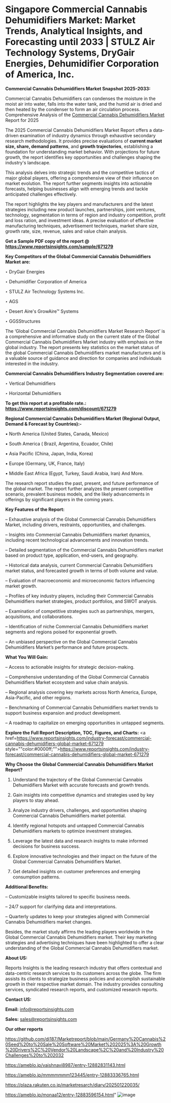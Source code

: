 # Singapore Commercial Cannabis Dehumidifiers Market: Market Trends, Analytical Insights, and Forecasting until 2033 | STULZ Air Technology Systems, DryGair Energies, Dehumidifier Corporation of America, Inc.

<strong>Commercial Cannabis Dehumidifiers Market Snapshot 2025-2033:</strong>

Commercial Cannabis Dehumidifiers can condenses the moisture in the moist air into water, falls into the water tank, and the humid air is dried and then heated by the condenser to form an air circulation process. Comprehensive Analysis of the <a href=https://www.reportsinsights.com/sample/671279>Commercial Cannabis Dehumidifiers Market</a> Report for 2025

The 2025 Commercial Cannabis Dehumidifiers Market Report offers a data-driven examination of industry dynamics through exhaustive secondary research methodologies. It provides precise evaluations of <strong>current market size, share, demand patterns</strong>, and <strong>growth trajectories</strong>, establishing a foundation for understanding market behavior. With projections for future growth, the report identifies key opportunities and challenges shaping the industry's landscape.

This analysis delves into strategic trends and the competitive tactics of major global players, offering a comprehensive view of their influence on market evolution. The report further segments insights into actionable forecasts, helping businesses align with emerging trends and tackle anticipated challenges effectively.

The report highlights the key players and manufacturers and the latest strategies including new product launches, partnerships, joint ventures, technology, segmentation in terms of region and industry competition, profit and loss ration, and investment ideas. A precise evaluation of effective manufacturing techniques, advertisement techniques, market share size, growth rate, size, revenue, sales and value chain analysis.

<strong>Get a Sample PDF copy of the report @ <a href=https://www.reportsinsights.com/sample/671279 style=color:#0000ff;>https://www.reportsinsights.com/sample/671279</a></strong>

<strong>Key Competitors of the Global Commercial Cannabis Dehumidifiers Market are:</strong>

‣ DryGair Energies

‣ Dehumidifier Corporation of America

‣ STULZ Air Technology Systems Inc.

‣ AGS

‣ Desert Aire&#39;s GrowAire™ Systems

‣ GGSStructures

The ‘Global Commercial Cannabis Dehumidifiers Market Research Report’ is a comprehensive and informative study on the current state of the Global Commercial Cannabis Dehumidifiers Market industry with emphasis on the global industry. The report presents key statistics on the market status of the global Commercial Cannabis Dehumidifiers market manufacturers and is a valuable source of guidance and direction for companies and individuals interested in the industry.

<strong>Commercial Cannabis Dehumidifiers Industry Segmentation covered are:</strong>

‣ Vertical Dehumidifiers

‣ Horizontal Dehumidifiers

<strong>To get this report at a profitable rate.: <a href=https://www.reportsinsights.com/discount/671279 style=color:#0000ff;>https://www.reportsinsights.com/discount/671279</a></strong>

<strong>Regional Commercial Cannabis Dehumidifiers Market (Regional Output, Demand &amp; Forecast by Countries):-</strong>

• North America (United States, Canada, Mexico)

• South America ( Brazil, Argentina, Ecuador, Chile)

• Asia Pacific (China, Japan, India, Korea)

• Europe (Germany, UK, France, Italy)

• Middle East Africa (Egypt, Turkey, Saudi Arabia, Iran) And More.

The research report studies the past, present, and future performance of the global market. The report further analyzes the present competitive scenario, prevalent business models, and the likely advancements in offerings by significant players in the coming years.

<strong>Key Features of the Report:</strong>

– Exhaustive analysis of the Global Commercial Cannabis Dehumidifiers Market, including drivers, restraints, opportunities, and challenges.

– Insights into Commercial Cannabis Dehumidifiers market dynamics, including recent technological advancements and innovation trends.

– Detailed segmentation of the Commercial Cannabis Dehumidifiers market based on product type, application, end-users, and geography.

– Historical data analysis, current Commercial Cannabis Dehumidifiers market status, and forecasted growth in terms of both volume and value.

– Evaluation of macroeconomic and microeconomic factors influencing market growth.

– Profiles of key industry players, including their Commercial Cannabis Dehumidifiers market strategies, product portfolios, and SWOT analysis.

– Examination of competitive strategies such as partnerships, mergers, acquisitions, and collaborations.

– Identification of niche Commercial Cannabis Dehumidifiers market segments and regions poised for exponential growth.

– An unbiased perspective on the Global Commercial Cannabis Dehumidifiers Market’s performance and future prospects.

<strong>What You Will Gain:</strong>

– Access to actionable insights for strategic decision-making.

– Comprehensive understanding of the Global Commercial Cannabis Dehumidifiers Market ecosystem and value chain analysis.

– Regional analysis covering key markets across North America, Europe, Asia-Pacific, and other regions.

– Benchmarking of Commercial Cannabis Dehumidifiers market trends to support business expansion and product development.

– A roadmap to capitalize on emerging opportunities in untapped segments.

<strong>Explore the Full Report Description, TOC, Figures, and Charts:</strong>
<a href=https://www.reportsinsights.com/industry-forecast/commercial-cannabis-dehumidifiers-global-market-671279 style=""color:#0000ff;"">https://www.reportsinsights.com/industry-forecast/commercial-cannabis-dehumidifiers-global-market-671279</a>

<strong>Why Choose the Global Commercial Cannabis Dehumidifiers Market Report?</strong>

1. Understand the trajectory of the Global Commercial Cannabis Dehumidifiers Market with accurate forecasts and growth trends.

2. Gain insights into competitive dynamics and strategies used by key players to stay ahead.

3. Analyze industry drivers, challenges, and opportunities shaping Commercial Cannabis Dehumidifiers market potential.

4. Identify regional hotspots and untapped Commercial Cannabis Dehumidifiers markets to optimize investment strategies.

5. Leverage the latest data and research insights to make informed decisions for business success.

6. Explore innovative technologies and their impact on the future of the Global Commercial Cannabis Dehumidifiers Market.

7. Get detailed insights on customer preferences and emerging consumption patterns.

<strong>Additional Benefits:</strong>

– Customizable insights tailored to specific business needs.

– 24/7 support for clarifying data and interpretations.

– Quarterly updates to keep your strategies aligned with Commercial Cannabis Dehumidifiers market changes.

Besides, the market study affirms the leading players worldwide in the Global Commercial Cannabis Dehumidifiers market. Their key marketing strategies and advertising techniques have been highlighted to offer a clear understanding of the Global Commercial Cannabis Dehumidifiers market.

<strong><strong>About US</strong>:</strong>

Reports Insights is the leading research industry that offers contextual and data-centric research services to its customers across the globe. The firm assists its clients to strategize business policies and accomplish sustainable growth in their respective market domain. The industry provides consulting services, syndicated research reports, and customized research reports.

<strong>Contact US:</strong>

<p class=><b>Email:</b> <a href=mailto:info@reportsinsights.com>info@reportsinsights.com</a></p>
<p class=><b>Sales:</b> <a href=mailto:sales@reportsinsights.com>sales@reportsinsights.com</a></p>

<strong>Our other reports</strong>

<a href=https://github.com/di187/Marketreport/blob/main/Germany%20Cannabis%20Seed%20to%20Sale%20Software%20Market%202025%3A%20Growth%20Drivers%2C%20Vendor%20Landscape%2C%20and%20Industry%20Challenges%20to%202032>https://github.com/di187/Marketreport/blob/main/Germany%20Cannabis%20Seed%20to%20Sale%20Software%20Market%202025%3A%20Growth%20Drivers%2C%20Vendor%20Landscape%2C%20and%20Industry%20Challenges%20to%202032</a>

<a href=https://ameblo.jp/vaishnavi8987/entry-12882831143.html>https://ameblo.jp/vaishnavi8987/entry-12882831143.html</a>

<a href=https://ameblo.jp/mmmmmmm123445/entry-12883336765.html>https://ameblo.jp/mmmmmmm123445/entry-12883336765.html</a>

<a href=https://plaza.rakuten.co.jp/marketresarch/diary/202501220035/>https://plaza.rakuten.co.jp/marketresarch/diary/202501220035/</a>

<a href=https://ameblo.jp/monaa12/entry-12883596154.html>https://ameblo.jp/monaa12/entry-12883596154.html</a>"
![image](https://github.com/user-attachments/assets/7036d0b5-d7f8-443a-826a-d0daddf9872b)
